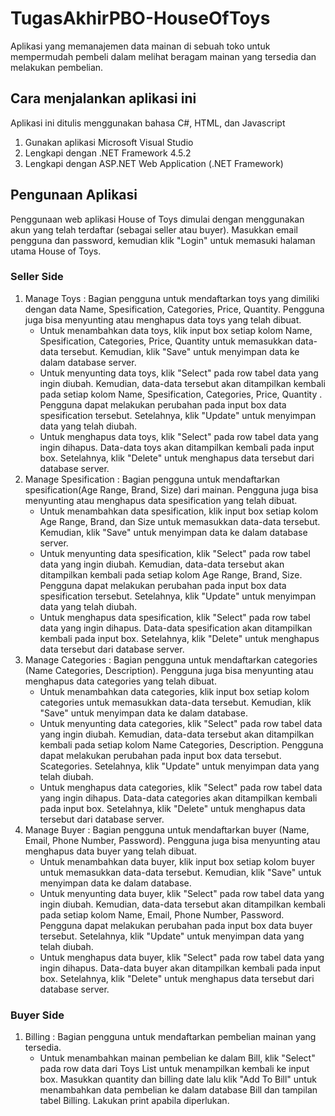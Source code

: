 # TugasAkhirPBO-HouseOfToys
Aplikasi yang memanajemen data mainan di sebuah toko untuk mempermudah pembeli dalam melihat beragam mainan yang tersedia dan melakukan pembelian.

## Cara menjalankan aplikasi ini
Aplikasi ini ditulis menggunakan bahasa C#, HTML, dan Javascript
1. Gunakan aplikasi Microsoft Visual Studio
2. Lengkapi dengan .NET Framework 4.5.2
3. Lengkapi dengan ASP.NET Web Application (.NET Framework)

## Pengunaan Aplikasi 
Penggunaan web aplikasi House of Toys dimulai dengan menggunakan akun yang telah terdaftar (sebagai seller atau buyer). Masukkan email pengguna dan password, kemudian klik "Login" untuk memasuki halaman utama House of Toys.

### Seller Side
1. Manage Toys : Bagian pengguna untuk mendaftarkan toys yang dimiliki dengan data Name, Spesification, Categories, Price, Quantity. Pengguna juga bisa menyunting atau menghapus data toys yang telah dibuat.
   - Untuk menambahkan data toys, klik input box setiap kolom Name, Spesification, Categories, Price, Quantity untuk memasukkan data-data tersebut. Kemudian, klik "Save" untuk menyimpan data ke dalam database server.
   - Untuk menyunting data toys, klik "Select" pada row tabel data yang ingin diubah. Kemudian, data-data tersebut akan ditampilkan kembali pada setiap kolom Name, Spesification, Categories, Price, Quantity . Pengguna dapat melakukan perubahan pada input box data spesification tersebut. Setelahnya, klik "Update" untuk menyimpan data yang telah diubah.
   - Untuk menghapus data toys, klik "Select" pada row tabel data yang ingin dihapus. Data-data toys akan ditampilkan kembali pada input box. Setelahnya, klik "Delete" untuk menghapus data tersebut dari database server.
1. Manage Spesification : Bagian pengguna untuk mendaftarkan spesification(Age Range, Brand, Size) dari mainan. Pengguna juga bisa menyunting atau menghapus data spesification yang telah dibuat.
      - Untuk menambahkan data spesification, klik input box setiap kolom Age Range, Brand, dan Size untuk memasukkan data-data tersebut. Kemudian, klik "Save" untuk menyimpan data ke dalam database server.
      - Untuk menyunting data spesification, klik "Select" pada row tabel data yang ingin diubah. Kemudian, data-data tersebut akan ditampilkan kembali pada setiap kolom Age Range, Brand, Size. Pengguna dapat melakukan perubahan pada input box data spesification tersebut. Setelahnya, klik "Update" untuk menyimpan data yang telah diubah.
      - Untuk menghapus data spesification, klik "Select" pada row tabel data yang ingin dihapus. Data-data spesification akan ditampilkan kembali pada input box. Setelahnya, klik "Delete" untuk menghapus data tersebut dari database server.
1. Manage Categories : Bagian pengguna untuk mendaftarkan categories (Name Categories, Description). Pengguna juga bisa menyunting atau menghapus data categories yang telah dibuat.
   - Untuk menambahkan data categories, klik input box setiap kolom categories untuk memasukkan data-data tersebut. Kemudian, klik "Save" untuk menyimpan data ke dalam database.
   - Untuk menyunting data categories, klik "Select" pada row tabel data yang ingin diubah. Kemudian, data-data tersebut akan ditampilkan kembali pada setiap kolom Name Categories, Description.    Pengguna dapat melakukan perubahan pada input box data  tersebut. Scategories. Setelahnya, klik "Update" untuk menyimpan data yang telah diubah.
   - Untuk menghapus data categories, klik "Select" pada row tabel data yang ingin dihapus. Data-data categories akan ditampilkan kembali pada input box. Setelahnya, klik "Delete" untuk menghapus data tersebut dari database server.
1. Manage Buyer : Bagian pengguna untuk mendaftarkan buyer (Name, Email, Phone Number, Password). Pengguna juga bisa menyunting atau menghapus data buyer yang telah dibuat.
   - Untuk menambahkan data buyer, klik input box setiap kolom buyer untuk memasukkan data-data tersebut. Kemudian, klik "Save" untuk menyimpan data ke dalam database.
   - Untuk menyunting data buyer, klik "Select" pada row tabel data yang ingin diubah. Kemudian, data-data tersebut akan ditampilkan kembali pada setiap kolom Name, Email, Phone Number, Password. Pengguna dapat melakukan perubahan pada input box data buyer tersebut. Setelahnya, klik "Update" untuk menyimpan data yang telah diubah.
   - Untuk menghapus data buyer, klik "Select" pada row tabel data yang ingin dihapus. Data-data buyer akan ditampilkan kembali pada input box. Setelahnya, klik "Delete" untuk menghapus data tersebut dari database server.

### Buyer Side
1. Billing : Bagian pengguna untuk mendaftarkan pembelian mainan yang tersedia.
   - Untuk menambahkan mainan pembelian ke dalam Bill, klik "Select" pada row data dari Toys List untuk menampilkan kembali ke input box. Masukkan quantity dan billing date lalu klik "Add To Bill" untuk menambahkan data pembelian ke dalam database Bill dan tampilan tabel Billing. Lakukan print apabila diperlukan.

   
